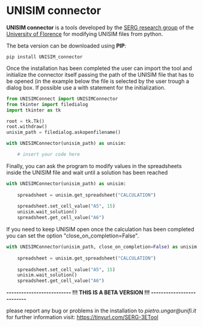 # UNISIM connector

__UNISIM connector__ is a tools developed by the [SERG research group](https://www.dief.unifi.it/vp-177-serg-group-english-version.html) 
of the [University of Florence](https://www.unifi.it/changelang-eng.html) for modifying UNISIM files from python.

The beta version can be downloaded using __PIP__:

```
pip install UNISIM_connector
```
Once the installation has been completed the user can import the tool and initialize the connector itself passing 
the path of the UNISIM file that has to be opened (in the example below the file is selected by the user trough a 
dialog box. If possible use a with statement for the initialization.

```python
from UNISIMConnect import UNISIMConnector
from tkinter import filedialog
import tkinter as tk

root = tk.Tk()
root.withdraw()
unisim_path = filedialog.askopenfilename()

with UNISIMConnector(unisim_path) as unisim:

    # insert your code here

```
Finally, you can ask the program to modify values in the spreadsheets inside the UNISIM file and wait until a solution 
has been reached
```python
with UNISIMConnector(unisim_path) as unisim:
  
    spreadsheet = unisim.get_spreadsheet("CALCULATION")
    
    spreadsheet.set_cell_value("A5", 15)
    unisim.wait_solution()
    spreadsheet.get_cell_value("A6")

```

If you need to keep UNISIM open once the calculation has been completed you can set the option "close_on_completion=False".
```python
with UNISIMConnector(unisim_path, close_on_completion=False) as unisim:
  
    spreadsheet = unisim.get_spreadsheet("CALCULATION")
    
    spreadsheet.set_cell_value("A5", 15)
    unisim.wait_solution()
    spreadsheet.get_cell_value("A6")

```
__-------------------------- !!! THIS IS A BETA VERSION !!! --------------------------__ 

please report any bug or problems in the installation to _pietro.ungar@unifi.it_<br/>
for further information visit: https://tinyurl.com/SERG-3ETool

